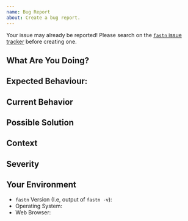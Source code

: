 ```yaml
---
name: Bug Report
about: Create a bug report.
---
```


Your issue may already be reported! Please search on the [`fastn` issue tracker](https://github.com/fastn-stack/fastn/issues) before creating one.

<!--- fastn Issue Tracker is only for bugs or defects, please 
      suggest feature requests and ideas on 
      https://github.com/orgs/fastn-stack/discussions/categories/ideas-rfcs -->

<!-- PLEASE DO NOT REPORT SECURITY ISSUE IN PUBLIC, mail it to
security@fifthtry.com -->

## What Are You Doing?

<!--- Please tell us what is triggering the problematic behaviour -->

## Expected Behaviour:

<!--- What were you hoping to happen -->

## Current Behavior

<!--- What happened insted? -->

## Possible Solution

<!--- Not obligatory, but suggest a fix/reason for the bug -->

## Context

<!--- How has this issue affected you? What are you trying to accomplish? -->
<!--- Providing context helps us come up with a solution that is most useful in the real world -->

## Severity

<!-- Please tell us how severe is this problem for you. Can you
not use fastn at all. Is this an annoyance, or blocker? Are you
losing data because of it? If suspect this is a SECURITY issue, 
please do not create public issue and mail to security@fifthtry.com
instead. -->

## Your Environment

<!--- Include as many relevant details about the environment you experienced the bug in -->

- `fastn` Version (I.e, output of `fastn -v`):
- Operating System:
- Web Browser:

